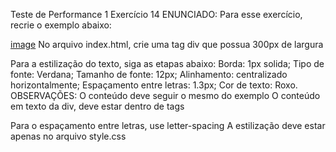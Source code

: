 Teste de Performance 1
Exercício 14
ENUNCIADO:
Para esse exercício, recrie o exemplo abaixo:

[image](tp14.png)
No arquivo index.html, crie uma tag div que possua 300px de largura

Para a estilização do texto, siga as etapas abaixo:
Borda: 1px solida;
Tipo de fonte: Verdana;
Tamanho de fonte: 12px;
Alinhamento: centralizado horizontalmente;
Espaçamento entre letras: 1.3px;
Cor de texto: Roxo.
OBSERVAÇÕES:
O conteúdo deve seguir o mesmo do exemplo
O conteúdo em texto da div, deve estar dentro de tags <p>
Para o espaçamento entre letras, use letter-spacing
A estilização deve estar apenas no arquivo style.css